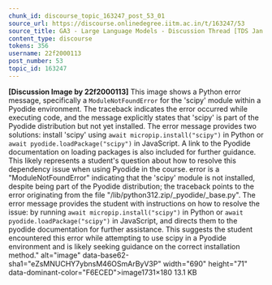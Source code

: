 ```yaml
---
chunk_id: discourse_topic_163247_post_53_01
source_url: https://discourse.onlinedegree.iitm.ac.in/t/163247/53
source_title: GA3 - Large Language Models - Discussion Thread [TDS Jan 2025]
content_type: discourse
tokens: 356
username: 22f2000113
post_number: 53
topic_id: 163247
---
```


**[Discussion Image by 22f2000113]** This image shows a Python error message, specifically a `ModuleNotFoundError` for the 'scipy' module within a Pyodide environment. The traceback indicates the error occurred while executing code, and the message explicitly states that 'scipy' is part of the Pyodide distribution but not yet installed. The error message provides two solutions: install 'scipy' using `await micropip.install("scipy")` in Python or `await pyodide.loadPackage("scipy")` in JavaScript. A link to the Pyodide documentation on loading packages is also included for further guidance. This likely represents a student's question about how to resolve this dependency issue when using Pyodide in the course. error is a "ModuleNotFoundError" indicating that the 'scipy' module is not installed, despite being part of the Pyodide distribution; the traceback points to the error originating from the file "/lib/python312.zip/_pyodide/_base.py". The error message provides the student with instructions on how to resolve the issue: by running `await micropip.install("scipy")` in Python or `await pyodide.loadPackage("scipy")` in JavaScript, and directs them to the pyodide documentation for further assistance. This suggests the student encountered this error while attempting to use scipy in a Pyodide environment and is likely seeking guidance on the correct installation method." alt="image" data-base62-sha1="eZsMNUCHY7ybnsM46OSmArByV3P" width="690" height="71" data-dominant-color="F6ECED">image1731×180 13.1 KB
